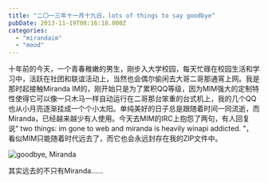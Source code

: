 ```yaml
---
title: "二〇一三年十一月十九日，lots of things to say goodbye"
pubDate: 2013-11-19T08:16:18.000Z
categories: 
  - "mirandaim"
  - "mood"
---
```


十年前的今天，一个青春稚嫩的男生，刚步入大学校园，每天忙碌在校园生活和学习中，活跃在社团和联谊活动上，当然也会偶尔偷闲去大哥二哥那通宵上网。我是那时起接触Miranda IM的，刚开始只是为了累积QQ等级，因为MIM强大的定制特性使得它可以像一只木马一样自动运行在二哥那台笨重的台式机上，我的几个QQ也从小月亮逐渐挂成一个个小太阳。单纯美好的日子总是跟随着时间一同流逝，而Miranda，已经越来越少有人使用。今天去MIM的IRC上抱怨了两句，有人回复说“ two things: im gone to web and miranda is heavily winapi addicted. ”，看似MIM只能随着时代远去了，而它也会永远封存在我的ZIP文件中。

![goodbye, Miranda](http://static.tz.nl/f/tap/7801_2241361f.png)

其实远去的不只有Miranda……
